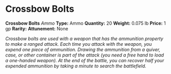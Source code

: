 # Crossbow Bolts

**Crossbow Bolts**
_Ammo_
**Type:** Ammo
**Quantity:** 20
**Weight:** 0.075 lb
**Price:** 1 gp
**Rarity:** 
**Attunement:** None

*Crossbow bolts are used with a weapon that has the ammunition property to make a ranged attack. Each time you attack with the weapon, you expend one piece of ammunition. Drawing the ammunition from a quiver, case, or other container is part of the attack (you need a free hand to load a one-handed weapon). At the end of the battle, you can recover half your expended ammunition by taking a minute to search the battlefield.*